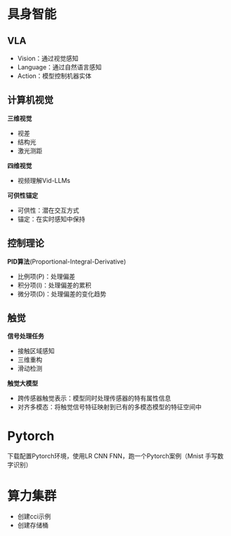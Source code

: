 # 具身智能
## VLA
* Vision：通过视觉感知
* Language：通过自然语言感知
* Action：模型控制机器实体

## 计算机视觉
**三维视觉**
* 视差
* 结构光
* 激光测距

**四维视觉**
* 视频理解Vid-LLMs

**可供性锚定**
* 可供性：潜在交互方式
* 锚定：在实时感知中保持

## 控制理论
**PID算法**(Proportional-Integral-Derivative)
* 比例项(P)：处理偏差
* 积分项(I)：处理偏差的累积
* 微分项(D)：处理偏差的变化趋势

## 触觉
**信号处理任务**
* 接触区域感知
* 三维重构
* 滑动检测

**触觉大模型**
* 跨传感器触觉表示：模型同时处理传感器的特有属性信息
* 对齐多模态：将触觉信号特征映射到已有的多模态模型的特征空间中

# Pytorch
下载配置Pytorch环境，使用LR CNN FNN，跑一个Pytorch案例（Mnist 手写数字识别）

# 算力集群
* 创建cci示例
* 创建存储桶
